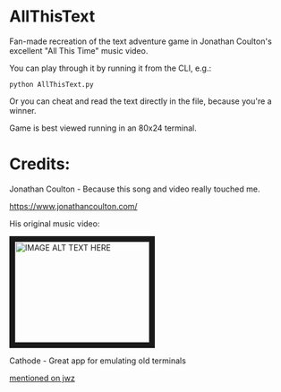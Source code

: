# AllThisText
Fan-made recreation of the text adventure game in Jonathan Coulton's excellent "All This Time" music video.

You can play through it by running it from the CLI, e.g.:
 
 ```python AllThisText.py```

Or you can cheat and read the text directly in the file, because you're a winner.

Game is best viewed running in an 80x24 terminal.

# Credits: 
Jonathan Coulton - Because this song and video really touched me.

https://www.jonathancoulton.com/

His original music video:

<a href="http://www.youtube.com/watch?feature=player_embedded&v=TvVNxqosZ7s" target="_blank"><img src="http://img.youtube.com/vi/TvVNxqosZ7s/0.jpg" alt="IMAGE ALT TEXT HERE" width="240" height="180" border="10" /></a>
    
Cathode - Great app for emulating old terminals
    
<a href="https://www.jwz.org/blog/2011/01/cathode-vintage-terminal-emulator/" target="_blank">mentioned on jwz</a>
